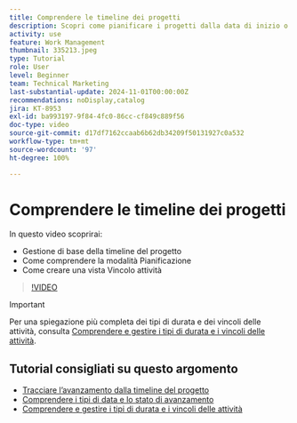 ```yaml
---
title: Comprendere le timeline dei progetti
description: Scopri come pianificare i progetti dalla data di inizio o di completamento. Quindi scopri in che modo la durata, i predecessori e i vincoli delle attività influiscono sul piano del progetto.
activity: use
feature: Work Management
thumbnail: 335213.jpeg
type: Tutorial
role: User
level: Beginner
team: Technical Marketing
last-substantial-update: 2024-11-01T00:00:00Z
recommendations: noDisplay,catalog
jira: KT-8953
exl-id: ba993197-9f84-4fc0-86cc-cf849c889f56
doc-type: video
source-git-commit: d17df7162ccaab6b62db34209f50131927c0a532
workflow-type: tm+mt
source-wordcount: '97'
ht-degree: 100%

---
```


# Comprendere le timeline dei progetti

In questo video scoprirai:

* Gestione di base della timeline del progetto
* Come comprendere la modalità Pianificazione
* Come creare una vista Vincolo attività

>[!VIDEO](https://video.tv.adobe.com/v/335213/?quality=12&learn=on&enablevpops)

>[!IMPORTANT]
>
>Per una spiegazione più completa dei tipi di durata e dei vincoli delle attività, consulta [Comprendere e gestire i tipi di durata e i vincoli delle attività](/help/manage-work/intermediate-projects/understand-and-manage-duration-types-and-task-constraints.md).

## Tutorial consigliati su questo argomento

* [Tracciare l’avanzamento dalla timeline del progetto](/help/manage-work/project-timelines/track-work-progress-from-the-project-timeline.md)
* [Comprendere i tipi di data e lo stato di avanzamento](/help/manage-work/project-timelines/understand-task-dates-and-progress-status.md)
* [Comprendere e gestire i tipi di durata e i vincoli delle attività](/help/manage-work/intermediate-projects/understand-and-manage-duration-types-and-task-constraints.md)

